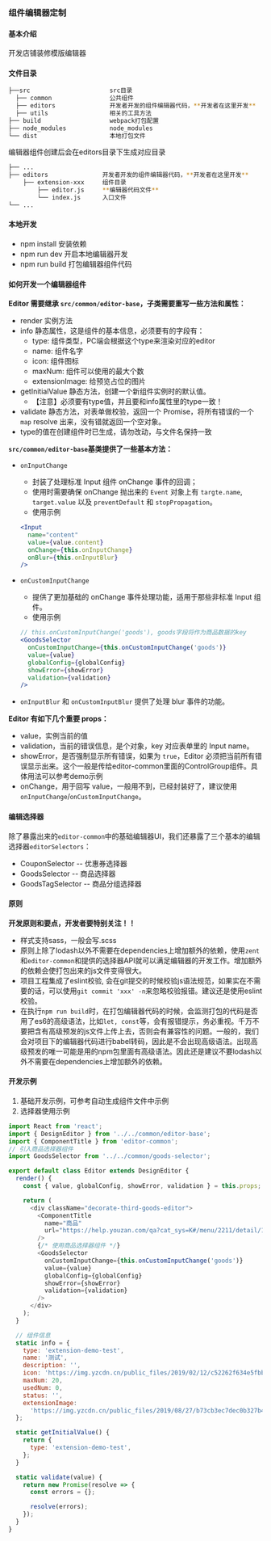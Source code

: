 ### 组件编辑器定制
#### 基本介绍

开发店铺装修模版编辑器

#### 文件目录

```bash
├──src                      src目录
  ├── common                公共组件
  ├── editors               开发者开发的组件编辑器代码，**开发者在这里开发**
  ├── utils                 相关的工具方法
├── build                   webpack打包配置
├── node_modules            node_modules
└── dist                    本地打包文件
```

编辑器组件创建后会在editors目录下生成对应目录
```bash
├── ...                      
├── editors               开发者开发的组件编辑器代码，**开发者在这里开发**
    ├── extension-xxx     组件目录
        ├── editor.js     **编辑器代码文件**
        └── index.js      入口文件   
└── ...
```
#### 本地开发

- npm install 安装依赖
- npm run dev 开启本地编辑器开发
- npm run build 打包编辑器组件代码

#### 如何开发一个编辑器组件

**Editor 需要继承 `src/common/editor-base`，子类需要重写一些方法和属性：**

- render 实例方法
- info 静态属性，这是组件的基本信息，必须要有的字段有：
  - type: 组件类型，PC端会根据这个type来渲染对应的editor
  - name: 组件名字
  - icon: 组件图标
  - maxNum: 组件可以使用的最大个数
  - extensionImage: 给预览占位的图片
- getInitialValue 静态方法，创建一个新组件实例时的默认值。
  - 【注意】必须要有type值，并且要和info属性里的type一致！
- validate 静态方法，对表单做校验，返回一个 Promise，将所有错误的一个 `map` resolve 出来，没有错就返回一个空对象。
- type的值在创建组件时已生成，请勿改动，与文件名保持一致

**`src/common/editor-base`基类提供了一些基本方法：**
- `onInputChange` 
  - 封装了处理标准 Input 组件 onChange 事件的回调；
  - 使用时需要确保 onChange 抛出来的 `Event` 对象上有 `targte.name`, `target.value` 以及 `preventDefault` 和 `stopPropagation`。
  - 使用示例
  ``` jsx
  <Input
    name="content"
    value={value.content}
    onChange={this.onInputChange}
    onBlur={this.onInputBlur}
  />
  ```
- `onCustomInputChange` 
  - 提供了更加基础的 onChange 事件处理功能，适用于那些非标准 Input 组件。
  - 使用示例
  ``` jsx
  // this.onCustomInputChange('goods'), goods字段将作为商品数据的key
  <GoodsSelector
    onCustomInputChange={this.onCustomInputChange('goods')}
    value={value}
    globalConfig={globalConfig}
    showError={showError}
    validation={validation}
  />
  ```

- `onInputBlur` 和 `onCustomInputBlur` 提供了处理 blur 事件的功能。

**Editor 有如下几个重要 props：**
- value，实例当前的值
- validation，当前的错误信息，是个对象，key 对应表单里的 Input name。
- showError，是否强制显示所有错误，如果为 `true`，Editor 必须把当前所有错误显示出来。这个一般是传给editor-common里面的ControlGroup组件。具体用法可以参考demo示例
- onChange，用于回写 value，一般用不到，已经封装好了，建议使用 `onInputChange`/`onCustomInputChange`。

#### 编辑选择器

除了暴露出来的`editor-common`中的基础编辑器UI，我们还暴露了三个基本的编辑选择器`editorSelectors`：

- CouponSelector    -- 优惠券选择器
- GoodsSelector     -- 商品选择器
- GoodsTagSelector  -- 商品分组选择器

#### 原则

**开发原则和要点，开发者要特别关注！！**

* 样式支持sass，一般会写.scss
* 原则上除了lodash以外不需要在dependencies上增加额外的依赖，使用`zent`和`editor-common`和提供的选择器API就可以满足编辑器的开发工作。增加额外的依赖会使打包出来的js文件变得很大。
* 项目工程集成了eslint校验, 会在git提交的时候校验js语法规范，如果实在不需要的话，可以使用`git commit 'xxx' -n`来忽略校验报错。建议还是使用eslint校验。
* 在执行`npm run build`时，在打包编辑器代码的时候，会监测打包的代码是否用了es6的高级语法，比如`let, const`等，会有报错提示，务必重视。千万不要把含有高级预发的js文件上传上去，否则会有兼容性的问题。一般的，我们会对项目下的编辑器代码进行babel转码，因此是不会出现高级语法。出现高级预发的唯一可能是用的npm包里面有高级语法。因此还是建议不要lodash以外不需要在dependencies上增加额外的依赖。

#### 开发示例
1. 基础开发示例，可参考自动生成组件文件中示例
2. 选择器使用示例
``` javascript
import React from 'react';
import { DesignEditor } from '../../common/editor-base';
import { ComponentTitle } from 'editor-common';
// 引入商品选择器组件
import GoodsSelector from '../../common/goods-selector';

export default class Editor extends DesignEditor {
  render() {
    const { value, globalConfig, showError, validation } = this.props;

    return (
      <div className="decorate-third-goods-editor">
        <ComponentTitle
          name="商品"
          url="https://help.youzan.com/qa?cat_sys=K#/menu/2211/detail/11788?_k=3mic0j"
        />
        {/* 使用商品选择器组件 */}
        <GoodsSelector
          onCustomInputChange={this.onCustomInputChange('goods')}
          value={value}
          globalConfig={globalConfig}
          showError={showError}
          validation={validation}
        />
      </div>
    );
  }

  // 组件信息
  static info = {
    type: 'extension-demo-test',
    name: '测试',
    description: '',
    icon: 'https://img.yzcdn.cn/public_files/2019/02/12/c52262f634e5fbba92f69abb8d7134ee.png',
    maxNum: 20,
    usedNum: 0,
    status: '',
    extensionImage:
      'https://img.yzcdn.cn/public_files/2019/08/27/b73cb3ec7dec0b327b411975e8ca0029.png',
  };

  static getInitialValue() {
    return {
      type: 'extension-demo-test',
    };
  }

  static validate(value) {
    return new Promise(resolve => {
      const errors = {};

      resolve(errors);
    });
  }
}
```

